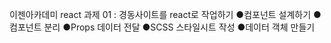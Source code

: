 이젠아카데미 
react 과제 01 : 경동사이트를 react로 작업하기
●컴포넌트 설계하기
●컴포넌트 분리
●Props 데이터 전달
●SCSS 스타일시트 작성
●데이터 객체 만들기
